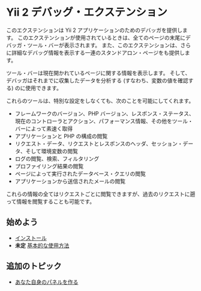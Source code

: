 Yii 2 デバッグ・エクステンション
================================

このエクステンションは Yii 2 アプリケーションのためのデバッガを提供します。
このエクステンションが使用されているときは、全てのページの末尾にデバッガ・ツール・バーが表示されます。
また、このエクステンションは、さらに詳細なデバッグ情報を表示する一連のスタンドアロン・ページをも提供します。

ツール・バーは現在開かれているページに関する情報を表示します。
そして、デバッガはそれまでに収集したデータを分析する (すなわち、変数の値を確認する) のに使用できます。

これらのツールは、特別な設定をしなくても、次のことを可能にしてくれます。

- フレームワークのバージョン、PHP バージョン、レスポンス・ステータス、現在のコントローラとアクション、パフォーマンス情報、その他をツール・バーによって素速く取得
- アプリケーションと PHP の構成の閲覧
- リクエスト・データ、リクエストとレスポンスのヘッダ、セッション・データ、そして環境変数の閲覧
- ログの閲覧、検索、フィルタリング
- プロファイリング結果の閲覧
- ページによって実行されたデータベース・クエリの閲覧
- アプリケーションから送信されたメールの閲覧

これらの情報の全てはリクエストごとに閲覧できますが、過去のリクエストに遡って情報を閲覧することも可能です。


始めよう
--------

* [インストール](installation.md)
* **未定** [基本的な使用方法](basic-usage.md)

追加のトピック
--------------

* [あなた自身のパネルを作る](topics-creating-your-own-panels.md)
